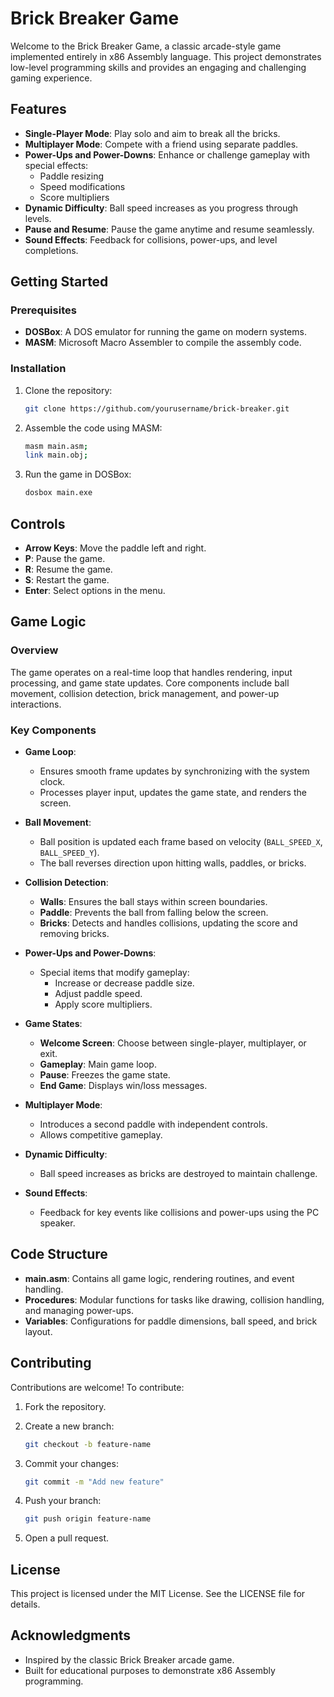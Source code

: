 # Brick Breaker Game

Welcome to the Brick Breaker Game, a classic arcade-style game implemented entirely in x86 Assembly language. This project demonstrates low-level programming skills and provides an engaging and challenging gaming experience.

## Features

- **Single-Player Mode**: Play solo and aim to break all the bricks.
- **Multiplayer Mode**: Compete with a friend using separate paddles.
- **Power-Ups and Power-Downs**: Enhance or challenge gameplay with special effects:
  - Paddle resizing
  - Speed modifications
  - Score multipliers
- **Dynamic Difficulty**: Ball speed increases as you progress through levels.
- **Pause and Resume**: Pause the game anytime and resume seamlessly.
- **Sound Effects**: Feedback for collisions, power-ups, and level completions.

## Getting Started

### Prerequisites

- **DOSBox**: A DOS emulator for running the game on modern systems.
- **MASM**: Microsoft Macro Assembler to compile the assembly code.

### Installation

1. Clone the repository:

    ```bash
    git clone https://github.com/yourusername/brick-breaker.git
    ```

2. Assemble the code using MASM:

    ```bash
    masm main.asm;
    link main.obj;
    ```

3. Run the game in DOSBox:

    ```bash
    dosbox main.exe
    ```

## Controls

- **Arrow Keys**: Move the paddle left and right.
- **P**: Pause the game.
- **R**: Resume the game.
- **S**: Restart the game.
- **Enter**: Select options in the menu.

## Game Logic

### Overview

The game operates on a real-time loop that handles rendering, input processing, and game state updates. Core components include ball movement, collision detection, brick management, and power-up interactions.

### Key Components

- **Game Loop**:
  - Ensures smooth frame updates by synchronizing with the system clock.
  - Processes player input, updates the game state, and renders the screen.

- **Ball Movement**:
  - Ball position is updated each frame based on velocity (`BALL_SPEED_X`, `BALL_SPEED_Y`).
  - The ball reverses direction upon hitting walls, paddles, or bricks.

- **Collision Detection**:
  - **Walls**: Ensures the ball stays within screen boundaries.
  - **Paddle**: Prevents the ball from falling below the screen.
  - **Bricks**: Detects and handles collisions, updating the score and removing bricks.

- **Power-Ups and Power-Downs**:
  - Special items that modify gameplay:
    - Increase or decrease paddle size.
    - Adjust paddle speed.
    - Apply score multipliers.

- **Game States**:
  - **Welcome Screen**: Choose between single-player, multiplayer, or exit.
  - **Gameplay**: Main game loop.
  - **Pause**: Freezes the game state.
  - **End Game**: Displays win/loss messages.

- **Multiplayer Mode**:
  - Introduces a second paddle with independent controls.
  - Allows competitive gameplay.

- **Dynamic Difficulty**:
  - Ball speed increases as bricks are destroyed to maintain challenge.

- **Sound Effects**:
  - Feedback for key events like collisions and power-ups using the PC speaker.

## Code Structure

- **main.asm**: Contains all game logic, rendering routines, and event handling.
- **Procedures**: Modular functions for tasks like drawing, collision handling, and managing power-ups.
- **Variables**: Configurations for paddle dimensions, ball speed, and brick layout.

## Contributing

Contributions are welcome! To contribute:

1. Fork the repository.
2. Create a new branch:

    ```bash
    git checkout -b feature-name
    ```

3. Commit your changes:

    ```bash
    git commit -m "Add new feature"
    ```

4. Push your branch:

    ```bash
    git push origin feature-name
    ```

5. Open a pull request.

## License

This project is licensed under the MIT License. See the LICENSE file for details.

## Acknowledgments

- Inspired by the classic Brick Breaker arcade game.
- Built for educational purposes to demonstrate x86 Assembly programming.
